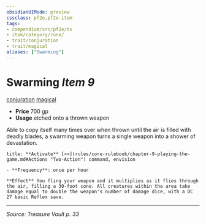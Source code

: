 ```yaml
---
obsidianUIMode: preview
cssclass: pf2e,pf2e-item
tags:
- compendium/src/pf2e/tv
- item/category/rune/
- trait/conjuration
- trait/magical
aliases: ["Swarming"]
---
```

# Swarming *Item 9*  
[conjuration](rules/traits/conjuration.md "Conjuration School Trait")  [magical](rules/traits/magical.md "Magical Item Trait")  

- **Price** 700 gp
- **Usage** etched onto a thrown weapon

Able to copy itself many times over when thrown until the air is filled with deadly blades, a swarming weapon turns a single weapon into a shower of devastation.

```ad-embed-ability
title: **Activate** [>>](rules/core-rulebook/chapter-9-playing-the-game.md#Actions "Two-Action") command, envision

- **Frequency**: once per hour

**Effect** You fling your weapon and it multiplies as it flies through the air, filling a 30-foot cone. All creatures within the area take damage equal to double the weapon's number of damage dice, with a DC 27 basic Reflex save.
```


---
*Source: Treasure Vault p. 33*